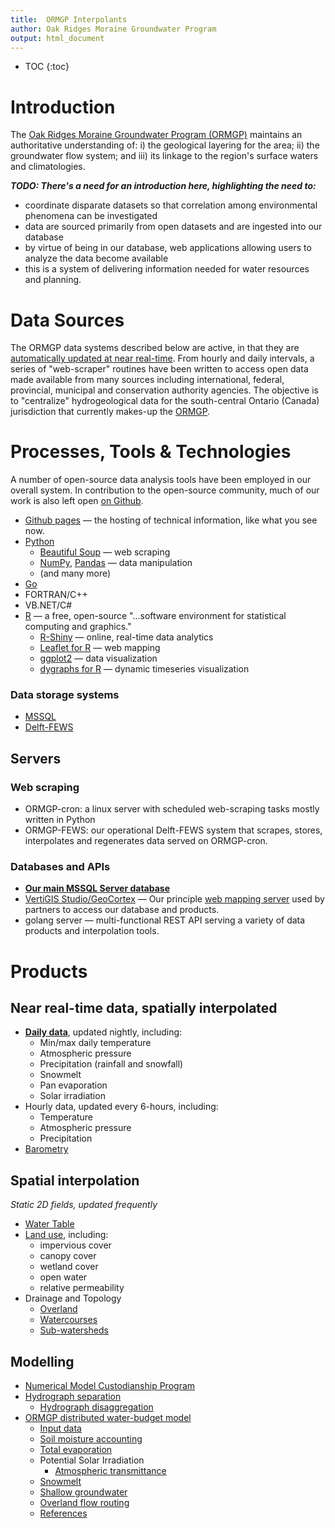 ```yaml
---
title:  ORMGP Interpolants
author: Oak Ridges Moraine Groundwater Program
output: html_document
---
```


* TOC
{:toc}



# Introduction
The [Oak Ridges Moraine Groundwater Program (ORMGP)](https://www.oakridgeswater.ca/) maintains an authoritative understanding of: i) the geological layering for the area; ii) the groundwater flow system; and iii) its linkage to the region's surface waters and climatologies. 

**_TODO: There's a need for an introduction here, highlighting the need to:_**
* coordinate disparate datasets so that correlation among environmental phenomena can be investigated
* data are sourced primarily from open datasets and are ingested into our database
* by virtue of being in our database, web applications allowing users to analyze the data become available
* this is a system of delivering information needed for water resources and planning.



# Data Sources

The ORMGP data systems described below are active, in that they are [automatically updated at near real-time](/interpolants/sources/sources.html). From hourly and daily intervals, a series of "web-scraper" routines have been written to access open data made available from many sources including international, federal, provincial, municipal and conservation authority agencies. The objective is to "centralize" hydrogeological data for the south-central Ontario (Canada) jurisdiction that currently makes-up the [ORMGP](https://owrc.github.io/snapshots/partners.html).


# Processes, Tools & Technologies
A number of open-source data analysis tools have been employed in our overall system. In contribution to the open-source community, much of our work is also left open [on Github](https://github.com/OWRC).

* [Github pages](https://pages.github.com/) — the hosting of technical information, like what you see now.
* [Python](https://www.python.org/)
   * [Beautiful Soup](https://www.crummy.com/software/BeautifulSoup/bs4/doc/) — web scraping
   * [NumPy](https://numpy.org/), [Pandas](https://pandas.pydata.org/) — data manipulation
   * (and many more)
* [Go](https://go.dev/)
* FORTRAN/C++
* VB.NET/C#
* [R](https://www.r-project.org/) — a free, open-source "...software environment for statistical computing and graphics."
   * [R-Shiny](https://shiny.rstudio.com/) — online, real-time data analytics
   * [Leaflet for R](https://rstudio.github.io/leaflet/) — web mapping
   * [ggplot2](https://ggplot2.tidyverse.org/) — data visualization
   * [dygraphs for R](https://rstudio.github.io/dygraphs/) — dynamic timeseries visualization

### Data storage systems
* [MSSQL](https://www.microsoft.com/en-us/sql-server/sql-server-2019)
* [Delft-FEWS](https://www.deltares.nl/app/uploads/2015/01/Delft-FEWS_brochure-2017.pdf)


## Servers

### Web scraping
* ORMGP-cron: a linux server with scheduled web-scraping tasks mostly written in Python
* ORMGP-FEWS: our operational Delft-FEWS system that scrapes, stores, interpolates and regenerates data served on ORMGP-cron.

### Databases and APIs
* **[Our main MSSQL Server database](https://owrc.github.io/database-manual/Contents/TOC.html)**
* [VertiGIS Studio/GeoCortex](https://www.vertigis.com/vertigis-studio/) — Our principle [web mapping server](https://maps.oakridgeswater.ca/Html5Viewer/index.html?viewer=ORMGPP) used by partners to access our database and products.
* golang server — multi-functional REST API serving a variety of data products and interpolation tools.




# Products

## Near real-time data, spatially interpolated
* [**Daily data**](/interpolants/interpolation/daily.html), updated nightly, including:
   * Min/max daily temperature
   * Atmospheric pressure
   * Precipitation (rainfall and snowfall)
   * Snowmelt
   * Pan evaporation
   * Solar irradiation
* Hourly data, updated every 6-hours, including:
   * Temperature
   * Atmospheric pressure
   * Precipitation
* [Barometry](/interpolants/interpolation/barometry.html)



## Spatial interpolation
_Static 2D fields, updated frequently_
* [Water Table](https://owrc.github.io/watertable/)
* [Land use](/interpolants/interpolation/landuse.html), including:
    * impervious cover
    * canopy cover
    * wetland cover
    * open water
    * relative permeability
* Drainage and Topology
    * [Overland](/interpolants/interpolation/overland.html)
    * [Watercourses](/interpolants/interpolation/watercourses.html)
    * [Sub-watersheds](/interpolants/interpolation/subwatershed.html)



## Modelling
* [Numerical Model Custodianship Program](https://owrc.github.io/snapshots/numerical-model-custodianship-program.html)
* [Hydrograph separation](/interpolants/modelling/hydrographseparation.html)
   * [Hydrograph disaggregation](/interpolants/modelling/hydroparse.html)
* [ORMGP distributed water-budget model](/interpolants/modelling/waterbudgetmodel.html)
   * [Input data](/interpolants/modelling/waterbudget/data.html)
   * [Soil moisture accounting](/interpolants/modelling/waterbudget/sma.html)
   * [Total evaporation](/interpolants/modelling/waterbudget/pet.html)
   * Potential Solar Irradiation
      * [Atmospheric transmittance](/interpolants/modelling/BristowCampbell.html)
   * [Snowmelt](/interpolants/modelling/waterbudget/snowmeltCCF.html)
   * [Shallow groundwater](/interpolants/modelling/waterbudget/gw.html)
   * [Overland flow routing](/interpolants/modelling/waterbudget/overlandflow.html)
   * [References](/interpolants/modelling/waterbudgetmodel.html#references)
   